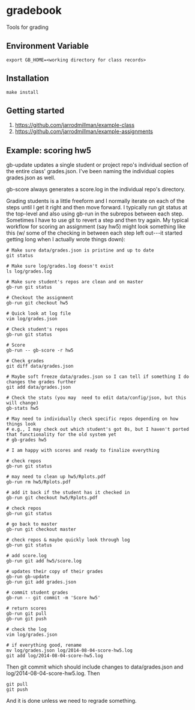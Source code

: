 gradebook
=========

Tools for grading

## Environment Variable

    export GB_HOME=<working directory for class records>

## Installation

    make install 


## Getting started

1. https://github.com/jarrodmillman/example-class
2. https://github.com/jarrodmillman/example-assignments


## Example: scoring hw5

gb-update updates a single student or project repo's individual
section of the entire class' grades.json.  I've been naming the
individual copies grades.json as well.

gb-score <asgn> always generates a score.log in the individual repo's
<asgn> directory.

Grading students is a little freeform and I normally iterate on each
of the steps until I get it right and then move forward.  I typically
run git status at the top-level and also using gb-run in the subrepos
between each step.  Sometimes I have to use git to revert a step and
then try again.  My typical workflow for scoring an assignment (say
hw5) might look something like this (w/ some of the checking in
between each step left out---it started getting long when I actually
wrote things down):

    # Make sure data/grades.json is pristine and up to date
    git status
    
    # Make sure log/grades.log doesn't exist
    ls log/grades.log
    
    # Make sure student's repos are clean and on master
    gb-run git status
    
    # Checkout the assignment
    gb-run git checkout hw5
    
    # Quick look at log file
    vim log/grades.json
    
    # Check student's repos
    gb-run git status
    
    # Score
    gb-run -- gb-score -r hw5
    
    # Check grades
    git diff data/grades.json
    
    # Maybe soft freeze data/grades.json so I can tell if something I do
    changes the grades further
    git add data/grades.json
    
    # Check the stats (you may  need to edit data/config/json, but this will change)
    gb-stats hw5
    
    # May need to individually check specific repos depending on how things look
    # e.g., I may check out which student's got 0s, but I haven't ported
    that functionality for the old system yet
    # gb-grades hw5
    
    # I am happy with scores and ready to finalize everything
    
    # check repos
    gb-run git status
    
    # may need to clean up hw5/Rplots.pdf
    gb-run rm hw5/Rplots.pdf
    
    # add it back if the student has it checked in
    gb-run git checkout hw5/Rplots.pdf
    
    # check repos
    gb-run git status
    
    # go back to master
    gb-run git checkout master
    
    # check repos & maybe quickly look through log
    gb-run git status
    
    # add score.log
    gb-run git add hw5/score.log
    
    # updates their copy of their grades
    gb-run gb-update
    gb-run git add grades.json
    
    # commit student grades
    gb-run -- git commit -m 'Score hw5'
    
    # return scores
    gb-run git pull
    gb-run git push
    
    # check the log
    vim log/grades.json
    
    # if everything good, rename
    mv log/grades.json log/2014-08-04-score-hw5.log
    git add log/2014-08-04-score-hw5.log

Then git commit which should include changes to data/grades.json and
log/2014-08-04-score-hw5.log.  Then

    git pull
    git push

And it is done unless we need to regrade something.
